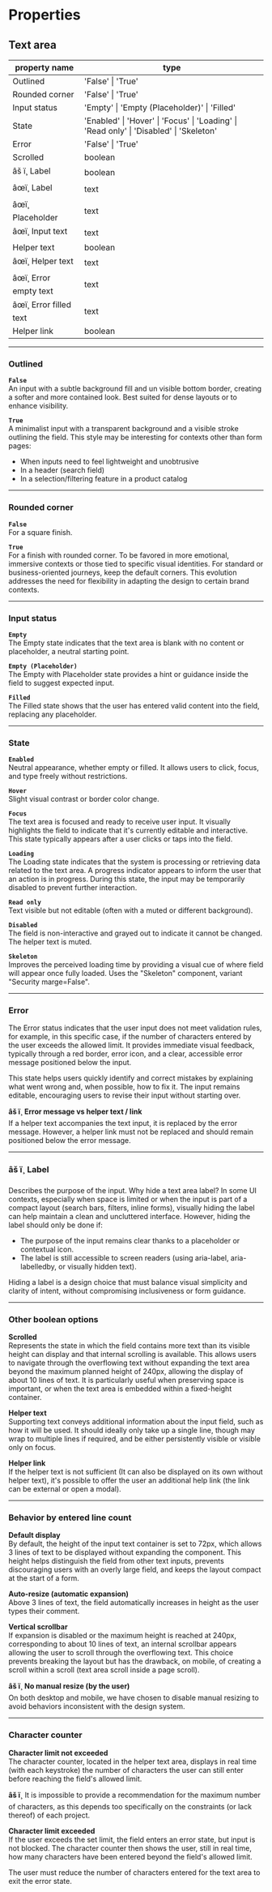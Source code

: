 # Properties

## Text area

| property name | type |
|--------------|------|
| Outlined | 'False' \| 'True' |
| Rounded corner | 'False' \| 'True' |
| Input status | 'Empty' \| 'Empty (Placeholder)' \| 'Filled' |
| State | 'Enabled' \| 'Hover' \| 'Focus' \| 'Loading' \| 'Read only' \| 'Disabled' \| 'Skeleton' |
| Error | 'False' \| 'True' |
| Scrolled | boolean |
| âš ï¸ Label | boolean |
| âœï¸ Label | text |
| âœï¸ Placeholder | text |
| âœï¸ Input text | text |
| Helper text | boolean |
| âœï¸ Helper text | text |
| âœï¸ Error empty text | text |
| âœï¸ Error filled text | text |
| Helper link | boolean |

---

### Outlined

**`False`**  
An input with a subtle background fill and un visible bottom border, creating a softer and more contained look. Best suited for dense layouts or to enhance visibility.

**`True`**  
A minimalist input with a transparent background and a visible stroke outlining the field.
This style may be interesting for contexts other than form pages:
- When inputs need to feel lightweight and unobtrusive
- In a header (search field)
- In a selection/filtering feature in a product catalog

---

### Rounded corner

**`False`**  
For a square finish.

**`True`**  
For a finish with rounded corner.
To be favored in more emotional, immersive contexts or those tied to specific visual identities. For standard or business-oriented journeys, keep the default corners. This evolution addresses the need for flexibility in adapting the design to certain brand contexts.

---

### Input status

**`Empty`**  
The Empty state indicates that the text area is blank with no content or placeholder, a neutral starting point.

**`Empty (Placeholder)`**  
The Empty with Placeholder state provides a hint or guidance inside the field to suggest expected input.

**`Filled`**  
The Filled state shows that the user has entered valid content into the field, replacing any placeholder.

---

### State

**`Enabled`**  
Neutral appearance, whether empty or filled.
It allows users to click, focus, and type freely without restrictions.

**`Hover`**  
Slight visual contrast or border color change.

**`Focus`**  
The text area is focused and ready to receive user input.
It visually highlights the field to indicate that it's currently editable and interactive. This state typically appears after a user clicks or taps into the field.

**`Loading`**  
The Loading state indicates that the system is processing or retrieving data related to the text area.
A progress indicator appears to inform the user that an action is in progress. During this state, the input may be temporarily disabled to prevent further interaction.

**`Read only`**  
Text visible but not editable (often with a muted or different background).

**`Disabled`**  
The field is non-interactive and grayed out to indicate it cannot be changed. The helper text is muted.

**`Skeleton`**  
Improves the perceived loading time by providing a visual cue of where field will appear once fully loaded.
Uses the "Skeleton" component, variant "Security marge=False".

---

### Error

The Error status indicates that the user input does not meet validation rules, for example, in this specific case, if the number of characters entered by the user exceeds the allowed limit. It provides immediate visual feedback, typically through a red border, error icon, and a clear, accessible error message positioned below the input.

This state helps users quickly identify and correct mistakes by explaining what went wrong and, when possible, how to fix it.
The input remains editable, encouraging users to revise their input without starting over.

**âš ï¸ Error message vs helper text / link**  
If a helper text accompanies the text input, it is replaced by the error message. However, a helper link must not be replaced and should remain positioned below the error message.

---

### âš ï¸ Label

Describes the purpose of the input. Why hide a text area label?
In some UI contexts, especially when space is limited or when the input is part of a compact layout (search bars, filters, inline forms), visually hiding the label can help maintain a clean and uncluttered interface. However, hiding the label should only be done if:
- The purpose of the input remains clear thanks to a placeholder or contextual icon.
- The label is still accessible to screen readers (using aria-label, aria-labelledby, or visually hidden text).

Hiding a label is a design choice that must balance visual simplicity and clarity of intent, without compromising inclusiveness or form guidance.

---

### Other boolean options

**Scrolled**  
Represents the state in which the field contains more text than its visible height can display and that internal scrolling is available.
This allows users to navigate through the overflowing text without expanding the text area beyond the maximum planned height of 240px, allowing the display of about 10 lines of text. It is particularly useful when preserving space is important, or when the text area is embedded within a fixed-height container.

**Helper text**  
Supporting text conveys additional information about the input field, such as how it will be used. It should ideally only take up a single line, though may wrap to multiple lines if required, and be either persistently visible or visible only on focus.

**Helper link**  
If the helper text is not sufficient (It can also be displayed on its own without helper text), it's possible to offer the user an additional help link (the link can be external or open a modal).

---

### Behavior by entered line count

**Default display**  
By default, the height of the input text container is set to 72px, which allows 3 lines of text to be displayed without expanding the component.
This height helps distinguish the field from other text inputs, prevents discouraging users with an overly large field, and keeps the layout compact at the start of a form.

**Auto-resize (automatic expansion)**  
Above 3 lines of text, the field automatically increases in height as the user types their comment.

**Vertical scrollbar**  
If expansion is disabled or the maximum height is reached at 240px, corresponding to about 10 lines of text, an internal scrollbar appears allowing the user to scroll through the overflowing text.
This choice prevents breaking the layout but has the drawback, on mobile, of creating a scroll within a scroll (text area scroll inside a page scroll).

**âš ï¸ No manual resize (by the user)**  
On both desktop and mobile, we have chosen to disable manual resizing to avoid behaviors inconsistent with the design system.

---

### Character counter

**Character limit not exceeded**  
The character counter, located in the helper text area, displays in real time (with each keystroke) the number of characters the user can still enter before reaching the field's allowed limit.

**âš ï¸** It is impossible to provide a recommendation for the maximum number of characters, as this depends too specifically on the constraints (or lack thereof) of each project.

**Character limit exceeded**  
If the user exceeds the set limit, the field enters an error state, but input is not blocked. The character counter then shows the user, still in real time, how many characters have been entered beyond the field's allowed limit.

The user must reduce the number of characters entered for the text area to exit the error state.